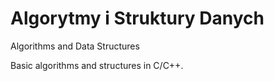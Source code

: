 # Algorytmy i Struktury Danych

Algorithms and Data Structures 

Basic algorithms and structures in C/C++.
